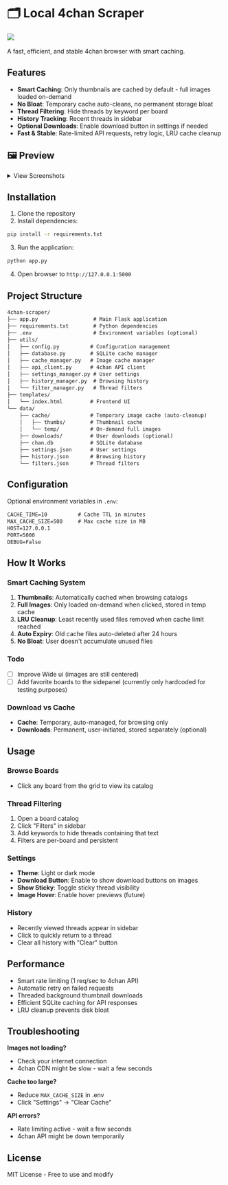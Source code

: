 <div align="left">

# 🗂️ Local 4chan Scraper

<!-- WIP badge (top, centered) -->
<p align="left">
  <img src="https://img.shields.io/badge/🚧%20work%20in%20progress-orange?style=for-the-badge&labelColor=1f2937">
</p>

<div align="left">

A fast, efficient, and stable 4chan browser with smart caching.

## Features

- **Smart Caching**: Only thumbnails are cached by default - full images loaded on-demand
- **No Bloat**: Temporary cache auto-cleans, no permanent storage bloat
- **Thread Filtering**: Hide threads by keyword per board
- **History Tracking**: Recent threads in sidebar
- **Optional Downloads**: Enable download button in settings if needed
- **Fast & Stable**: Rate-limited API requests, retry logic, LRU cache cleanup

## 🖼️ Preview

<details>
<summary>View Screenshots</summary>


### Thread (Light Mode)
<img src="Previews/lightmode-thread.png" align="center" alt="Thread Light Mode Preview" width="600" style="display: block; margin: 32px auto; border: 2px solid #555; border-radius: 12px; box-shadow: 0 4px 10px rgba(0, 0, 0, 0.3);">


### All Boards
<img src="Previews/all-boards.png" align="center" alt="All Boards Preview" width="600" style="display: block; margin: 32px auto; border: 2px solid #555; border-radius: 12px; box-shadow: 0 4px 10px rgba(0, 0, 0, 0.3);">

### Board Catalog
<img src="Previews/board.png" align="center" alt="Board Catalog Preview" width="600" style="display: block; margin: 32px auto; border: 2px solid #555; border-radius: 12px; box-shadow: 0 4px 10px rgba(0, 0, 0, 0.3);">

### Filter Interface
<img src="Previews/filter.png" align="center" alt="Filter Interface Preview" width="600" style="display: block; margin: 32px auto; border: 2px solid #555; border-radius: 12px; box-shadow: 0 4px 10px rgba(0, 0, 0, 0.3);">

### Settings
<img src="Previews/settings.png" align="center" alt="Settings Panel Preview" width="600" style="display: block; margin: 32px auto; border: 2px solid #555; border-radius: 12px; box-shadow: 0 4px 10px rgba(0, 0, 0, 0.3);">

### Sidebar
<img src="Previews/sidebar.png" align="center" alt="Sidebar Preview" width="200" style="display: block; margin: 32px auto; border: 2px solid #555; border-radius: 12px; box-shadow: 0 4px 10px rgba(0, 0, 0, 0.3);">

</details>

## Installation

1. Clone the repository
2. Install dependencies:
```bash
pip install -r requirements.txt
```

3. Run the application:
```bash
python app.py
```

4. Open browser to `http://127.0.0.1:5000`

## Project Structure

```
4chan-scraper/
├── app.py                  # Main Flask application
├── requirements.txt        # Python dependencies
├── .env                    # Environment variables (optional)
├── utils/
│   ├── config.py          # Configuration management
│   ├── database.py        # SQLite cache manager
│   ├── cache_manager.py   # Image cache manager
│   ├── api_client.py      # 4chan API client
│   ├── settings_manager.py # User settings
│   ├── history_manager.py  # Browsing history
│   └── filter_manager.py   # Thread filters
├── templates/
│   └── index.html         # Frontend UI
└── data/
    ├── cache/             # Temporary image cache (auto-cleanup)
    │   ├── thumbs/        # Thumbnail cache
    │   └── temp/          # On-demand full images
    ├── downloads/         # User downloads (optional)
    ├── chan.db            # SQLite database
    ├── settings.json      # User settings
    ├── history.json       # Browsing history
    └── filters.json       # Thread filters
```

## Configuration

Optional environment variables in `.env`:

```
CACHE_TIME=10          # Cache TTL in minutes
MAX_CACHE_SIZE=500     # Max cache size in MB
HOST=127.0.0.1
PORT=5000
DEBUG=False
```

## How It Works

### Smart Caching System

1. **Thumbnails**: Automatically cached when browsing catalogs
2. **Full Images**: Only loaded on-demand when clicked, stored in temp cache
3. **LRU Cleanup**: Least recently used files removed when cache limit reached
4. **Auto Expiry**: Old cache files auto-deleted after 24 hours
5. **No Bloat**: User doesn't accumulate unused files

### Todo
- [ ] Improve Wide ui (images are still centered)
- [ ] Add favorite boards to the sidepanel (currently only hardcoded for testing purposes)
 
### Download vs Cache

- **Cache**: Temporary, auto-managed, for browsing only
- **Downloads**: Permanent, user-initiated, stored separately (optional)

## Usage

### Browse Boards
- Click any board from the grid to view its catalog

### Thread Filtering
1. Open a board catalog
2. Click "Filters" in sidebar
3. Add keywords to hide threads containing that text
4. Filters are per-board and persistent

### Settings
- **Theme**: Light or dark mode
- **Download Button**: Enable to show download buttons on images
- **Show Sticky**: Toggle sticky thread visibility
- **Image Hover**: Enable hover previews (future)

### History
- Recently viewed threads appear in sidebar
- Click to quickly return to a thread
- Clear all history with "Clear" button

## Performance

- Smart rate limiting (1 req/sec to 4chan API)
- Automatic retry on failed requests
- Threaded background thumbnail downloads
- Efficient SQLite caching for API responses
- LRU cleanup prevents disk bloat

## Troubleshooting

**Images not loading?**
- Check your internet connection
- 4chan CDN might be slow - wait a few seconds

**Cache too large?**
- Reduce `MAX_CACHE_SIZE` in .env
- Click "Settings" → "Clear Cache"

**API errors?**
- Rate limiting active - wait a few seconds
- 4chan API might be down temporarily

## License

MIT License - Free to use and modify
